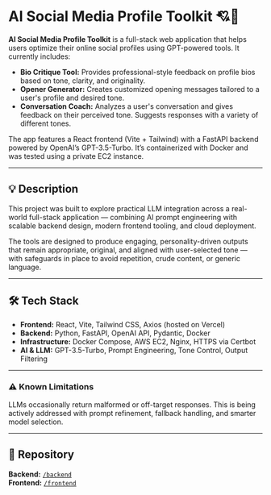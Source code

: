 # AI Social Media Profile Toolkit 💘🤖

**AI Social Media Profile Toolkit** is a full-stack web application that helps users optimize their online social profiles using GPT-powered tools. It currently includes:

- **Bio Critique Tool:** Provides professional-style feedback on profile bios based on tone, clarity, and originality.
- **Opener Generator:** Creates customized opening messages tailored to a user's profile and desired tone.
- **Conversation Coach:** Analyzes a user's conversation and gives feedback on their perceived tone. Suggests responses with a variety of different tones.


The app features a React frontend (Vite + Tailwind) with a FastAPI backend powered by OpenAI’s GPT-3.5-Turbo. It’s containerized with Docker and was tested using a private EC2 instance.

---

## 💡 Description

This project was built to explore practical LLM integration across a real-world full-stack application — combining AI prompt engineering with scalable backend design, modern frontend tooling, and cloud deployment.

The tools are designed to produce engaging, personality-driven outputs that remain appropriate, original, and aligned with user-selected tone — with safeguards in place to avoid repetition, crude content, or generic language.

---

## 🛠️ Tech Stack

- **Frontend:** React, Vite, Tailwind CSS, Axios (hosted on Vercel)
- **Backend:** Python, FastAPI, OpenAI API, Pydantic, Docker
- **Infrastructure:** Docker Compose, AWS EC2, Nginx, HTTPS via Certbot
- **AI & LLM:** GPT-3.5-Turbo, Prompt Engineering, Tone Control, Output Filtering

---

### ⚠️ Known Limitations

LLMs occasionally return malformed or off-target responses. This is being actively addressed with prompt refinement, fallback handling, and smarter model selection.

---

## 📂 Repository

**Backend:** [`/backend`](https://github.com/zzwerling/ai-dating-profile-toolkit/tree/main/backend)  
**Frontend:** [`/frontend`](https://github.com/zzwerling/ai-dating-profile-toolkit/tree/main/frontend)

